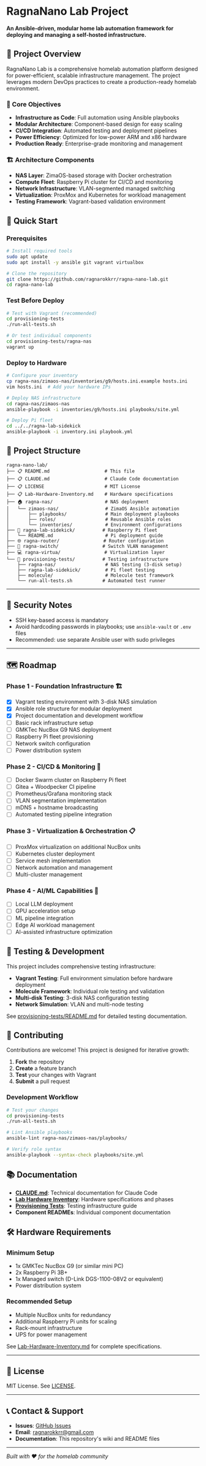 # RagnaNano Lab Project

**An Ansible-driven, modular home lab automation framework for deploying and managing a self-hosted infrastructure.**

## 🧭 Project Overview

RagnaNano Lab is a comprehensive homelab automation platform designed for power-efficient, scalable infrastructure management. The project leverages modern DevOps practices to create a production-ready homelab environment.

### 🎯 Core Objectives
- **Infrastructure as Code**: Full automation using Ansible playbooks
- **Modular Architecture**: Component-based design for easy scaling
- **CI/CD Integration**: Automated testing and deployment pipelines
- **Power Efficiency**: Optimized for low-power ARM and x86 hardware
- **Production Ready**: Enterprise-grade monitoring and management

### 🏗️ Architecture Components
- **NAS Layer**: ZimaOS-based storage with Docker orchestration
- **Compute Fleet**: Raspberry Pi cluster for CI/CD and monitoring
- **Network Infrastructure**: VLAN-segmented managed switching
- **Virtualization**: ProxMox and Kubernetes for workload management
- **Testing Framework**: Vagrant-based validation environment


## 🚀 Quick Start

### Prerequisites
```bash
# Install required tools
sudo apt update
sudo apt install -y ansible git vagrant virtualbox

# Clone the repository
git clone https://github.com/ragnarokkrr/ragna-nano-lab.git
cd ragna-nano-lab
```

### Test Before Deploy
```bash
# Test with Vagrant (recommended)
cd provisioning-tests
./run-all-tests.sh

# Or test individual components
cd provisioning-tests/ragna-nas
vagrant up
```

### Deploy to Hardware
```bash
# Configure your inventory
cp ragna-nas/zimaos-nas/inventories/g9/hosts.ini.example hosts.ini
vim hosts.ini  # Add your hardware IPs

# Deploy NAS infrastructure
cd ragna-nas/zimaos-nas
ansible-playbook -i inventories/g9/hosts.ini playbooks/site.yml

# Deploy Pi fleet
cd ../../ragna-lab-sidekick
ansible-playbook -i inventory.ini playbook.yml
```

## 📁 Project Structure

```
ragna-nano-lab/
├── 📋 README.md                    # This file
├── 📋 CLAUDE.md                    # Claude Code documentation
├── 📋 LICENSE                      # MIT License
├── 📋 Lab-Hardware-Inventory.md    # Hardware specifications
├── 🏠 ragna-nas/                   # NAS deployment
│   └── zimaos-nas/                 # ZimaOS Ansible automation
│       ├── playbooks/              # Main deployment playbooks
│       ├── roles/                  # Reusable Ansible roles
│       └── inventories/            # Environment configurations
├── 🤖 ragna-lab-sidekick/          # Raspberry Pi fleet
│   └── README.md                   # Pi deployment guide
├── 🌐 ragna-router/                # Router configuration
├── 🔀 ragna-switch/                # Switch VLAN management
├── 💻 ragna-virtua/                # Virtualization layer
└── 🧪 provisioning-tests/          # Testing infrastructure
    ├── ragna-nas/                  # NAS testing (3-disk setup)
    ├── ragna-lab-sidekick/         # Pi fleet testing
    ├── molecule/                   # Molecule test framework
    └── run-all-tests.sh           # Automated test runner
```

---

## 🔐 Security Notes

- SSH key-based access is mandatory
- Avoid hardcoding passwords in playbooks; use `ansible-vault` or `.env` files
- Recommended: use separate Ansible user with sudo privileges

---

## 🗺️ Roadmap

### Phase 1 - Foundation Infrastructure 🏗️
- [x] Vagrant testing environment with 3-disk NAS simulation
- [x] Ansible role structure for modular deployment
- [x] Project documentation and development workflow
- [ ] Basic rack infrastructure setup
- [ ] GMKTec NucBox G9 NAS deployment
- [ ] Raspberry Pi fleet provisioning
- [ ] Network switch configuration
- [ ] Power distribution system

### Phase 2 - CI/CD & Monitoring 🚧
- [ ] Docker Swarm cluster on Raspberry Pi fleet
- [ ] Gitea + Woodpecker CI pipeline
- [ ] Prometheus/Grafana monitoring stack
- [ ] VLAN segmentation implementation
- [ ] mDNS + hostname broadcasting
- [ ] Automated testing pipeline integration

### Phase 3 - Virtualization & Orchestration 📋
- [ ] ProxMox virtualization on additional NucBox units
- [ ] Kubernetes cluster deployment
- [ ] Service mesh implementation
- [ ] Network automation and management
- [ ] Multi-cluster management

### Phase 4 - AI/ML Capabilities 🔮
- [ ] Local LLM deployment
- [ ] GPU acceleration setup
- [ ] ML pipeline integration
- [ ] Edge AI workload management
- [ ] AI-assisted infrastructure optimization

## 🧪 Testing & Development

This project includes comprehensive testing infrastructure:

- **Vagrant Testing**: Full environment simulation before hardware deployment
- **Molecule Framework**: Individual role testing and validation
- **Multi-disk Testing**: 3-disk NAS configuration testing
- **Network Simulation**: VLAN and multi-node testing

See [provisioning-tests/README.md](provisioning-tests/README.md) for detailed testing documentation.

## 🤝 Contributing

Contributions are welcome! This project is designed for iterative growth:

1. **Fork** the repository
2. **Create** a feature branch
3. **Test** your changes with Vagrant
4. **Submit** a pull request

### Development Workflow
```bash
# Test your changes
cd provisioning-tests
./run-all-tests.sh

# Lint Ansible playbooks
ansible-lint ragna-nas/zimaos-nas/playbooks/

# Verify role syntax
ansible-playbook --syntax-check playbooks/site.yml
```

## 📚 Documentation

- **[CLAUDE.md](CLAUDE.md)**: Technical documentation for Claude Code
- **[Lab Hardware Inventory](Lab-Hardware-Inventory.md)**: Hardware specifications and phases
- **[Provisioning Tests](provisioning-tests/README.md)**: Testing infrastructure guide
- **Component READMEs**: Individual component documentation

## 🛠️ Hardware Requirements

### Minimum Setup
- 1x GMKTec NucBox G9 (or similar mini PC)
- 2x Raspberry Pi 3B+ 
- 1x Managed switch (D-Link DGS-1100-08V2 or equivalent)
- Power distribution system

### Recommended Setup
- Multiple NucBox units for redundancy
- Additional Raspberry Pi units for scaling
- Rack-mount infrastructure
- UPS for power management

See [Lab-Hardware-Inventory.md](Lab-Hardware-Inventory.md) for complete specifications.

---

## 📘 License

MIT License. See [LICENSE](./LICENSE).

---

## 📞 Contact & Support

- **Issues**: [GitHub Issues](https://github.com/ragnarokkrr/ragna-nano-lab/issues)
- **Email**: ragnarokkrr@gmail.com
- **Documentation**: This repository's wiki and README files

---

*Built with ❤️ for the homelab community*
